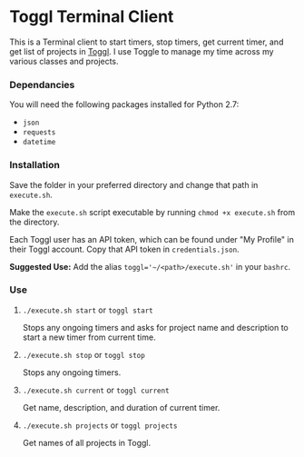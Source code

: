 # Toggl Terminal Client

This is a Terminal client to start timers, stop timers, get current timer, and get list of projects in [Toggl](http://toggl.com/). I use Toggle to manage my time across my various classes and projects.

### Dependancies

You will need the following packages installed for Python 2.7:

* `json`
* `requests`
* `datetime`

### Installation

Save the folder in your preferred directory and change that path in `execute.sh`. 

Make the `execute.sh` script executable by running `chmod +x execute.sh` from the directory.

Each Toggl user has an API token, which can be found under "My Profile" in their Toggl account. Copy that API token in `credentials.json`.

**Suggested Use:** Add the alias `toggl='~/<path>/execute.sh'` in your `bashrc`.

### Use

1. `./execute.sh start` or `toggl start`

   Stops any ongoing timers and asks for project name and description to start a new timer from current time.

2. `./execute.sh stop` or `toggl stop`

   Stops any ongoing timers.

3. `./execute.sh current` or `toggl current`

   Get name, description, and duration of current timer.

4. `./execute.sh projects` or `toggl projects`

   Get names of all projects in Toggl.

